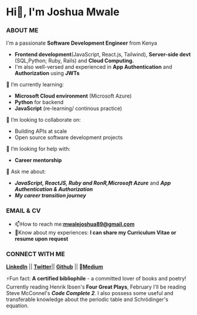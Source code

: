 # Hi👋, I'm Joshua Mwale 

### ABOUT ME
I'm a passionate **Software Development Engineer** from Kenya
* **Frontend development**(JavaScript, React.js, Tailwind), **Server-side devt** (SQL,Python; Ruby, Rails) and **Cloud Computing.**
* I'm also well-versed and experienced in **App Authentication** and **Authorization** using **JWTs**

🌱 I’m currently learning: 
* **Microsoft Cloud environment** (Microsoft Azure)
* **Python** for backend
* **JavaScript** (re-learning/ continous practice)

👯 I’m looking to collaborate on:
* Building APIs at scale
* Open source software development projects
 
🤔 I’m looking for help with:
* **Career mentorship**

💬 Ask me about:
* ***JavaScript, ReactJS, Ruby and RonR,Microsoft Azure*** and ***App Authentication & Authorization***
* ***My career transition journey***

### EMAIL & CV
* 📫How to reach me:**mwalejoshua89@gmail.com**
* 📄Know about my experiences: **I can share my Curriculum Vitae or resume upon request**
 
 ### CONNECT WITH ME
[**LinkedIn**](https://www.linkedin.com/in/joshua-mwale-8a8a3557/) || [**Twitter**](https://twitter.com/joshua_mwale)|| [**Github**](https://github.com/joshuamwale) || 📝[**Medium**](https://medium.com/@mwale_josh)

⚡Fun fact: **A certified bibliophile** - a committed lover of books and poetry! Currently reading Henrik Ibsen's **Four Great Plays**, February I'll be reading Steve McConnel's ***Code Complete 2***. I also possess some useful and transferable knowledge about the periodic table and Schrödinger's equation.



